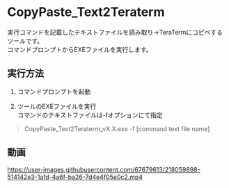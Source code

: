 # CopyPaste_Text2Teraterm

実行コマンドを記載したテキストファイルを読み取り→TeraTermにコピペするツールです。  
コマンドプロンプトからEXEファイルを実行します。


## 実行方法
1. コマンドプロンプトを起動  

2. ツールのEXEファイルを実行  
   コマンドのテキストファイルは-fオプションにて指定  
> CopyPaste_Text2Teraterm_vX.X.exe -f [command text file name]  

## 動画
https://user-images.githubusercontent.com/67679613/218059898-514142e3-1afd-4a6f-ba26-7d4e4f05e0c2.mp4

